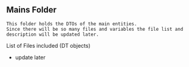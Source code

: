 ## Mains Folder

    This folder holds the DTOs of the main entities. 
    Since there will be so many files and variables the file list and 
    description will be updated later.


List of Files included (DT objects)

* update later




<!-- (file comments will be made after.) -->

<!-- First write date: 02:20 13.08.2022 -->
<!-- Update date: 04:08 17.08.2022 -->